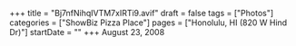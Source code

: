 +++
title = "Bj7nfNihqIVTM7xIRTi9.avif"
draft = false
tags = ["Photos"]
categories = ["ShowBiz Pizza Place"]
pages = ["Honolulu, HI (820 W Hind Dr)"]
startDate = ""
+++
August 23, 2008
